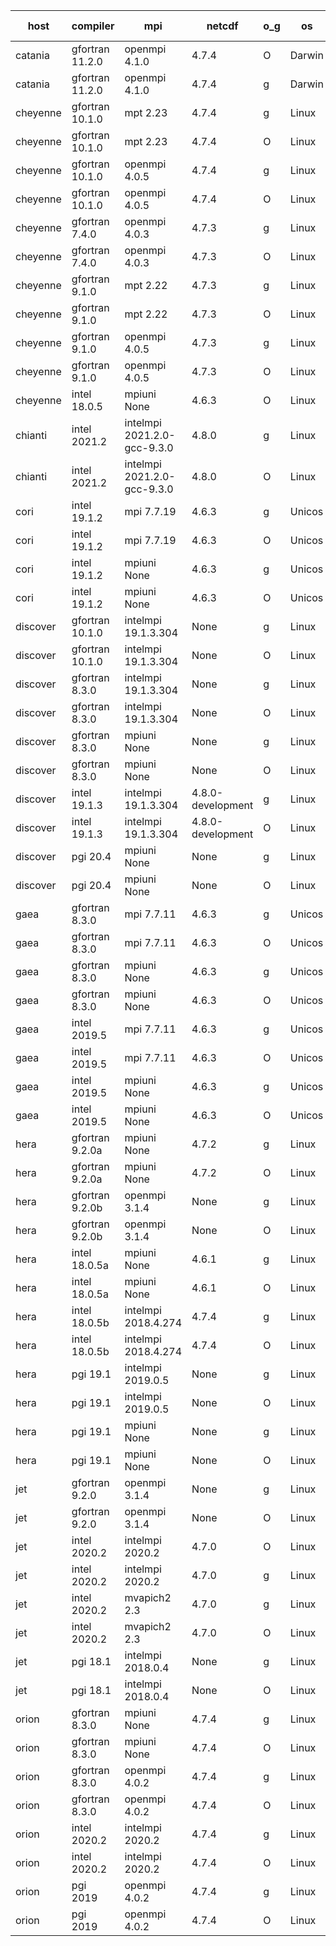 

| host     | compiler                              | mpi                      | netcdf        | o_g        | os       | build       | u_pass          | u_fail          | s_pass            | s_fail            | e_pass             | e_fail             | nuopc_pass       | nuopc_fail       | artifacts link          |
|----------|---------------------------------------|--------------------------|---------------|------------|----------|-------------|-----------------|-----------------|-------------------|-------------------|--------------------|--------------------|------------------|------------------|-------------------------|
| catania | gfortran 11.2.0 | openmpi 4.1.0  | 4.7.4  | O | Darwin | PASS | 13864 | 9 | 49 | 0 | 80 | 0 | 52 | 0 | <a href="https://github.com/esmf-org/esmf-test-artifacts/tree/e5833f2b1238d2d99c8f13771ba07aa0aa51c7d7/release_8.4.0/gfortran/11.2.0/O/openmpi/4.1.0" target="_blank">e5833f2</a> | 
| catania | gfortran 11.2.0 | openmpi 4.1.0  | 4.7.4  | g | Darwin | PASS | 13864 | 9 | 49 | 0 | 80 | 0 | 52 | 0 | <a href="https://github.com/esmf-org/esmf-test-artifacts/tree/3767f42f5bf07b0c0104b28e1a3095106e3a1468/release_8.4.0/gfortran/11.2.0/g/openmpi/4.1.0" target="_blank">3767f42</a> | 
| cheyenne | gfortran 10.1.0 | mpt 2.23  | 4.7.4  | g | Linux | PASS | None | None | None | None | None | None | None | None | <a href="https://github.com/esmf-org/esmf-test-artifacts/tree/354cfd160271d25607cba2369b096be806593b6e/release_8.4.0/gfortran/10.1.0/g/mpt/2.23" target="_blank">354cfd1</a> | 
| cheyenne | gfortran 10.1.0 | mpt 2.23  | 4.7.4  | O | Linux | PASS | 13873 | 0 | 49 | 0 | 80 | 0 | 52 | 0 | <a href="https://github.com/esmf-org/esmf-test-artifacts/tree/3fb34530f6ab457286b4c581feadfb778a0408b6/release_8.4.0/gfortran/10.1.0/O/mpt/2.23" target="_blank">3fb3453</a> | 
| cheyenne | gfortran 10.1.0 | openmpi 4.0.5  | 4.7.4  | g | Linux | PASS | 13873 | 0 | 49 | 0 | 80 | 0 | 52 | 0 | <a href="https://github.com/esmf-org/esmf-test-artifacts/tree/466d7e3f0051c65a032e9cf0e44ecf4ad4fb952a/release_8.4.0/gfortran/10.1.0/g/openmpi/4.0.5" target="_blank">466d7e3</a> | 
| cheyenne | gfortran 10.1.0 | openmpi 4.0.5  | 4.7.4  | O | Linux | PASS | 13873 | 0 | 49 | 0 | 80 | 0 | 52 | 0 | <a href="https://github.com/esmf-org/esmf-test-artifacts/tree/7a6d80790e0dd4664f308a6b56ff131b57f5ae5b/release_8.4.0/gfortran/10.1.0/O/openmpi/4.0.5" target="_blank">7a6d807</a> | 
| cheyenne | gfortran 7.4.0 | openmpi 4.0.3  | 4.7.3  | g | Linux | PASS | 13873 | 0 | 49 | 0 | 80 | 0 | 52 | 0 | <a href="https://github.com/esmf-org/esmf-test-artifacts/tree/69a6ba5836062ef258e9cfc3df941f26a0f9d517/release_8.4.0/gfortran/7.4.0/g/openmpi/4.0.3" target="_blank">69a6ba5</a> | 
| cheyenne | gfortran 7.4.0 | openmpi 4.0.3  | 4.7.3  | O | Linux | PASS | 13873 | 0 | 49 | 0 | 80 | 0 | 52 | 0 | <a href="https://github.com/esmf-org/esmf-test-artifacts/tree/cba76757af094efb59aa3701af162f20f0c9de9d/release_8.4.0/gfortran/7.4.0/O/openmpi/4.0.3" target="_blank">cba7675</a> | 
| cheyenne | gfortran 9.1.0 | mpt 2.22  | 4.7.3  | g | Linux | PASS | 13873 | 0 | 49 | 0 | 80 | 0 | 52 | 0 | <a href="https://github.com/esmf-org/esmf-test-artifacts/tree/f9d77b4c3d6c3b7cfa187593970b25a7ad09f9e2/release_8.4.0/gfortran/9.1.0/g/mpt/2.22" target="_blank">f9d77b4</a> | 
| cheyenne | gfortran 9.1.0 | mpt 2.22  | 4.7.3  | O | Linux | PASS | 13873 | 0 | 49 | 0 | 80 | 0 | 52 | 0 | <a href="https://github.com/esmf-org/esmf-test-artifacts/tree/a64acadef94b81c4dfefd29938ef9d1dc8eac8a3/release_8.4.0/gfortran/9.1.0/O/mpt/2.22" target="_blank">a64acad</a> | 
| cheyenne | gfortran 9.1.0 | openmpi 4.0.5  | 4.7.3  | g | Linux | PASS | 13873 | 0 | 49 | 0 | 80 | 0 | 52 | 0 | <a href="https://github.com/esmf-org/esmf-test-artifacts/tree/22f47521e130fa772e23366fe04fdba521255a6b/release_8.4.0/gfortran/9.1.0/g/openmpi/4.0.5" target="_blank">22f4752</a> | 
| cheyenne | gfortran 9.1.0 | openmpi 4.0.5  | 4.7.3  | O | Linux | PASS | 13873 | 0 | 49 | 0 | 80 | 0 | 52 | 0 | <a href="https://github.com/esmf-org/esmf-test-artifacts/tree/2f387bb8e7632f06f35219f3058b4845e18ab1c7/release_8.4.0/gfortran/9.1.0/O/openmpi/4.0.5" target="_blank">2f387bb</a> | 
| cheyenne | intel 18.0.5 | mpiuni None  | 4.6.3  | O | Linux | PASS | None | None | None | None | None | None | None | None | <a href="https://github.com/esmf-org/esmf-test-artifacts/tree/18f2072e5dd149981683949be3cf2e4180dcd1ee/release_8.4.0/intel/18.0.5/O/mpiuni/None" target="_blank">18f2072</a> | 
| chianti | intel 2021.2 | intelmpi 2021.2.0-gcc-9.3.0  | 4.8.0  | g | Linux | PASS | 13873 | 0 | 49 | 0 | 80 | 0 | 52 | 0 | <a href="https://github.com/esmf-org/esmf-test-artifacts/tree/22465e818ecdf22f9d58504ae5629fc90286b96b/release_8.4.0/intel/2021.2/g/intelmpi/2021.2.0-gcc-9.3.0" target="_blank">22465e8</a> | 
| chianti | intel 2021.2 | intelmpi 2021.2.0-gcc-9.3.0  | 4.8.0  | O | Linux | PASS | 13873 | 0 | 49 | 0 | 80 | 0 | 52 | 0 | <a href="https://github.com/esmf-org/esmf-test-artifacts/tree/57c1d491e19d4afac10153e0464fb0dd157c5f13/release_8.4.0/intel/2021.2/O/intelmpi/2021.2.0-gcc-9.3.0" target="_blank">57c1d49</a> | 
| cori | intel 19.1.2 | mpi 7.7.19  | 4.6.3  | g | Unicos | FAIL | None | None | None | None | None | None | None | None | <a href="https://github.com/esmf-org/esmf-test-artifacts/tree/f5e7d31ca6cbb1a68632cae87ae06b6c4bb02fb7/release_8.4.0/intel/19.1.2/g/mpi/7.7.19" target="_blank">f5e7d31</a> | 
| cori | intel 19.1.2 | mpi 7.7.19  | 4.6.3  | O | Unicos | FAIL | None | None | None | None | None | None | None | None | <a href="https://github.com/esmf-org/esmf-test-artifacts/tree/ce91ec284129a34840d3b529d280f703b732b69c/release_8.4.0/intel/19.1.2/O/mpi/7.7.19" target="_blank">ce91ec2</a> | 
| cori | intel 19.1.2 | mpiuni None  | 4.6.3  | g | Unicos | FAIL | None | None | None | None | None | None | None | None | <a href="https://github.com/esmf-org/esmf-test-artifacts/tree/af1b094820aa96eb7505c5601667a8b556a11795/release_8.4.0/intel/19.1.2/g/mpiuni/None" target="_blank">af1b094</a> | 
| cori | intel 19.1.2 | mpiuni None  | 4.6.3  | O | Unicos | FAIL | None | None | None | None | None | None | None | None | <a href="https://github.com/esmf-org/esmf-test-artifacts/tree/1032f751ed3fab97a8c9c6f89c00c4372cb4d0ea/release_8.4.0/intel/19.1.2/O/mpiuni/None" target="_blank">1032f75</a> | 
| discover | gfortran 10.1.0 | intelmpi 19.1.3.304  | None  | g | Linux | PASS | 13858 | 15 | 49 | 0 | 80 | 0 | 52 | 0 | <a href="https://github.com/esmf-org/esmf-test-artifacts/tree/284130e9ab7bc3cf3ff23bade84563efa2dc003d/release_8.4.0/gfortran/10.1.0/g/intelmpi/19.1.3.304" target="_blank">284130e</a> | 
| discover | gfortran 10.1.0 | intelmpi 19.1.3.304  | None  | O | Linux | PASS | 13858 | 15 | 49 | 0 | 80 | 0 | 52 | 0 | <a href="https://github.com/esmf-org/esmf-test-artifacts/tree/390ccf08cb28e8cebfe36b5aff6921db541458f4/release_8.4.0/gfortran/10.1.0/O/intelmpi/19.1.3.304" target="_blank">390ccf0</a> | 
| discover | gfortran 8.3.0 | intelmpi 19.1.3.304  | None  | g | Linux | PASS | 13858 | 15 | 49 | 0 | 80 | 0 | 52 | 0 | <a href="https://github.com/esmf-org/esmf-test-artifacts/tree/27f6916ff4aa7bc4a35bb543913cf42c03d80d0c/release_8.4.0/gfortran/8.3.0/g/intelmpi/19.1.3.304" target="_blank">27f6916</a> | 
| discover | gfortran 8.3.0 | intelmpi 19.1.3.304  | None  | O | Linux | PASS | 13858 | 15 | 49 | 0 | 80 | 0 | 52 | 0 | <a href="https://github.com/esmf-org/esmf-test-artifacts/tree/26ccea48abdfdcd91660674eff0117cf3040a11b/release_8.4.0/gfortran/8.3.0/O/intelmpi/19.1.3.304" target="_blank">26ccea4</a> | 
| discover | gfortran 8.3.0 | mpiuni None  | None  | g | Linux | PASS | 12317 | 0 | 8 | 0 | 43 | 0 | None | None | <a href="https://github.com/esmf-org/esmf-test-artifacts/tree/5138182e08071c78b322327158fd82395a6aeaa0/release_8.4.0/gfortran/8.3.0/g/mpiuni/None" target="_blank">5138182</a> | 
| discover | gfortran 8.3.0 | mpiuni None  | None  | O | Linux | PASS | 12317 | 0 | 8 | 0 | 43 | 0 | None | None | <a href="https://github.com/esmf-org/esmf-test-artifacts/tree/32d081444c665127920c04f78d849f212e0cd1f7/release_8.4.0/gfortran/8.3.0/O/mpiuni/None" target="_blank">32d0814</a> | 
| discover | intel 19.1.3 | intelmpi 19.1.3.304  | 4.8.0-development  | g | Linux | PASS | 13873 | 0 | 49 | 0 | 80 | 0 | 52 | 0 | <a href="https://github.com/esmf-org/esmf-test-artifacts/tree/f308b08843a3e7be886103c31da3be4cf649c650/release_8.4.0/intel/19.1.3/g/intelmpi/19.1.3.304" target="_blank">f308b08</a> | 
| discover | intel 19.1.3 | intelmpi 19.1.3.304  | 4.8.0-development  | O | Linux | PASS | 13873 | 0 | 49 | 0 | 80 | 0 | 52 | 0 | <a href="https://github.com/esmf-org/esmf-test-artifacts/tree/78c7587b36a9aa654998874cec489d1724554a72/release_8.4.0/intel/19.1.3/O/intelmpi/19.1.3.304" target="_blank">78c7587</a> | 
| discover | pgi 20.4 | mpiuni None  | None  | g | Linux | PASS | 11692 | 625 | 4 | 4 | 40 | 3 | None | None | <a href="https://github.com/esmf-org/esmf-test-artifacts/tree/9af4e41a3fea849d1a83744a2c7b9a4c95c71ce5/release_8.4.0/pgi/20.4/g/mpiuni/None" target="_blank">9af4e41</a> | 
| discover | pgi 20.4 | mpiuni None  | None  | O | Linux | PASS | 11692 | 625 | 6 | 2 | 40 | 3 | None | None | <a href="https://github.com/esmf-org/esmf-test-artifacts/tree/f7d00ab6afbdb09772087e70e3afa5fd11c68c54/release_8.4.0/pgi/20.4/O/mpiuni/None" target="_blank">f7d00ab</a> | 
| gaea | gfortran 8.3.0 | mpi 7.7.11  | 4.6.3  | g | Unicos | PASS | 13872 | 1 | 49 | 0 | 80 | 0 | 47 | 5 | <a href="https://github.com/esmf-org/esmf-test-artifacts/tree/42bad53783e1dce389b321132310dc2961c6764a/release_8.4.0/gfortran/8.3.0/g/mpi/7.7.11" target="_blank">42bad53</a> | 
| gaea | gfortran 8.3.0 | mpi 7.7.11  | 4.6.3  | O | Unicos | PASS | 13872 | 1 | 49 | 0 | 80 | 0 | 47 | 5 | <a href="https://github.com/esmf-org/esmf-test-artifacts/tree/8181dc30d01d856cc8a3fa4025747889cc3e116f/release_8.4.0/gfortran/8.3.0/O/mpi/7.7.11" target="_blank">8181dc3</a> | 
| gaea | gfortran 8.3.0 | mpiuni None  | 4.6.3  | g | Unicos | PASS | 12317 | 0 | 8 | 0 | 43 | 0 | None | None | <a href="https://github.com/esmf-org/esmf-test-artifacts/tree/4b17a5b4f622badcbccae62bae5cb41a147e80d3/release_8.4.0/gfortran/8.3.0/g/mpiuni/None" target="_blank">4b17a5b</a> | 
| gaea | gfortran 8.3.0 | mpiuni None  | 4.6.3  | O | Unicos | PASS | 12317 | 0 | 8 | 0 | 43 | 0 | None | None | <a href="https://github.com/esmf-org/esmf-test-artifacts/tree/45ea29cbf89ef812ec0ad7fc994716d3709043a8/release_8.4.0/gfortran/8.3.0/O/mpiuni/None" target="_blank">45ea29c</a> | 
| gaea | intel 2019.5 | mpi 7.7.11  | 4.6.3  | g | Unicos | PASS | 13858 | 15 | 49 | 0 | 80 | 0 | 47 | 5 | <a href="https://github.com/esmf-org/esmf-test-artifacts/tree/3d0cfff2a7ff573ae04d783bd81578aaccd0bbb9/release_8.4.0/intel/2019.5/g/mpi/7.7.11" target="_blank">3d0cfff</a> | 
| gaea | intel 2019.5 | mpi 7.7.11  | 4.6.3  | O | Unicos | PASS | 13858 | 15 | 49 | 0 | 80 | 0 | 47 | 5 | <a href="https://github.com/esmf-org/esmf-test-artifacts/tree/883570077643864e7a6105e85eddec64449aabc9/release_8.4.0/intel/2019.5/O/mpi/7.7.11" target="_blank">8835700</a> | 
| gaea | intel 2019.5 | mpiuni None  | 4.6.3  | g | Unicos | PASS | 12302 | 15 | 8 | 0 | 43 | 0 | None | None | <a href="https://github.com/esmf-org/esmf-test-artifacts/tree/fd0b7f7d0bac716fe674442def5e3a50e26dda65/release_8.4.0/intel/2019.5/g/mpiuni/None" target="_blank">fd0b7f7</a> | 
| gaea | intel 2019.5 | mpiuni None  | 4.6.3  | O | Unicos | PASS | 12302 | 15 | 8 | 0 | 43 | 0 | None | None | <a href="https://github.com/esmf-org/esmf-test-artifacts/tree/9020e4637bd17aa865105929ce1b206362c24a4b/release_8.4.0/intel/2019.5/O/mpiuni/None" target="_blank">9020e46</a> | 
| hera | gfortran 9.2.0a | mpiuni None  | 4.7.2  | g | Linux | PASS | 12317 | 0 | 8 | 0 | 43 | 0 | None | None | <a href="https://github.com/esmf-org/esmf-test-artifacts/tree/e91bf7780d3cf09c71926351b08a69c53b47a1ab/release_8.4.0/gfortran/9.2.0a/g/mpiuni/None" target="_blank">e91bf77</a> | 
| hera | gfortran 9.2.0a | mpiuni None  | 4.7.2  | O | Linux | PASS | 12317 | 0 | 8 | 0 | 43 | 0 | None | None | <a href="https://github.com/esmf-org/esmf-test-artifacts/tree/40af8aefb48081e4df5a2854cc355487abea9cfe/release_8.4.0/gfortran/9.2.0a/O/mpiuni/None" target="_blank">40af8ae</a> | 
| hera | gfortran 9.2.0b | openmpi 3.1.4  | None  | g | Linux | PASS | 13873 | 0 | 49 | 0 | 80 | 0 | 52 | 0 | <a href="https://github.com/esmf-org/esmf-test-artifacts/tree/4cee8a8a9d76d471762ed1bd7dc6b46bbbb57cfc/release_8.4.0/gfortran/9.2.0b/g/openmpi/3.1.4" target="_blank">4cee8a8</a> | 
| hera | gfortran 9.2.0b | openmpi 3.1.4  | None  | O | Linux | PASS | 13873 | 0 | 49 | 0 | 80 | 0 | 52 | 0 | <a href="https://github.com/esmf-org/esmf-test-artifacts/tree/5ac64869637f9c7af2f44283515385846df12a44/release_8.4.0/gfortran/9.2.0b/O/openmpi/3.1.4" target="_blank">5ac6486</a> | 
| hera | intel 18.0.5a | mpiuni None  | 4.6.1  | g | Linux | PASS | 12317 | 0 | 8 | 0 | 43 | 0 | None | None | <a href="https://github.com/esmf-org/esmf-test-artifacts/tree/d48c4fbf796bdffd09f195a2685e0c80a7d25def/release_8.4.0/intel/18.0.5a/g/mpiuni/None" target="_blank">d48c4fb</a> | 
| hera | intel 18.0.5a | mpiuni None  | 4.6.1  | O | Linux | PASS | 12317 | 0 | 8 | 0 | 43 | 0 | None | None | <a href="https://github.com/esmf-org/esmf-test-artifacts/tree/9cd7143ad962c28e412313c8a7f156be7202cb3d/release_8.4.0/intel/18.0.5a/O/mpiuni/None" target="_blank">9cd7143</a> | 
| hera | intel 18.0.5b | intelmpi 2018.4.274  | 4.7.4  | g | Linux | PASS | 13873 | 0 | 49 | 0 | 80 | 0 | 52 | 0 | <a href="https://github.com/esmf-org/esmf-test-artifacts/tree/2cc40d156077888dffac75023588050045b06d1d/release_8.4.0/intel/18.0.5b/g/intelmpi/2018.4.274" target="_blank">2cc40d1</a> | 
| hera | intel 18.0.5b | intelmpi 2018.4.274  | 4.7.4  | O | Linux | PASS | 13873 | 0 | 49 | 0 | 80 | 0 | 52 | 0 | <a href="https://github.com/esmf-org/esmf-test-artifacts/tree/357639e064ed025eac2e96c3dc75a54f38981f11/release_8.4.0/intel/18.0.5b/O/intelmpi/2018.4.274" target="_blank">357639e</a> | 
| hera | pgi 19.1 | intelmpi 2019.0.5  | None  | g | Linux | PASS | 12998 | 875 | None | None | None | None | None | None | <a href="https://github.com/esmf-org/esmf-test-artifacts/tree/b99d95c5f6fd7dbe3342aafd391154683cb7ee80/release_8.4.0/pgi/19.1/g/intelmpi/2019.0.5" target="_blank">b99d95c</a> | 
| hera | pgi 19.1 | intelmpi 2019.0.5  | None  | O | Linux | PASS | 13046 | 827 | None | None | None | None | None | None | <a href="https://github.com/esmf-org/esmf-test-artifacts/tree/3fd97766abdce2f44797913f1a6c8e6011677a7e/release_8.4.0/pgi/19.1/O/intelmpi/2019.0.5" target="_blank">3fd9776</a> | 
| hera | pgi 19.1 | mpiuni None  | None  | g | Linux | PASS | 11692 | 625 | 4 | 4 | 40 | 3 | None | None | <a href="https://github.com/esmf-org/esmf-test-artifacts/tree/c247deff373a0bb609875d8aaf8100f0efaabe38/release_8.4.0/pgi/19.1/g/mpiuni/None" target="_blank">c247def</a> | 
| hera | pgi 19.1 | mpiuni None  | None  | O | Linux | PASS | 11692 | 625 | 6 | 2 | 40 | 3 | None | None | <a href="https://github.com/esmf-org/esmf-test-artifacts/tree/b64757e85c9362f70592a85cf8e44de09ed1c156/release_8.4.0/pgi/19.1/O/mpiuni/None" target="_blank">b64757e</a> | 
| jet | gfortran 9.2.0 | openmpi 3.1.4  | None  | g | Linux | PASS | 13873 | 0 | 49 | 0 | 80 | 0 | 52 | 0 | <a href="https://github.com/esmf-org/esmf-test-artifacts/tree/2b7e8a362b29a4842e8603020f9ace389f8db25d/release_8.4.0/gfortran/9.2.0/g/openmpi/3.1.4" target="_blank">2b7e8a3</a> | 
| jet | gfortran 9.2.0 | openmpi 3.1.4  | None  | O | Linux | PASS | 13873 | 0 | 49 | 0 | 80 | 0 | 52 | 0 | <a href="https://github.com/esmf-org/esmf-test-artifacts/tree/70e124386fd13d442dbd2d2525a0805b3d0901c2/release_8.4.0/gfortran/9.2.0/O/openmpi/3.1.4" target="_blank">70e1243</a> | 
| jet | intel 2020.2 | intelmpi 2020.2  | 4.7.0  | O | Linux | PASS | 13873 | 0 | 49 | 0 | 80 | 0 | 52 | 0 | <a href="https://github.com/esmf-org/esmf-test-artifacts/tree/6cdba56f228fbf882a7e54b6f2a928b0c1970dc9/release_8.4.0/intel/2020.2/O/intelmpi/2020.2" target="_blank">6cdba56</a> | 
| jet | intel 2020.2 | intelmpi 2020.2  | 4.7.0  | g | Linux | PASS | 13873 | 0 | 49 | 0 | 80 | 0 | 52 | 0 | <a href="https://github.com/esmf-org/esmf-test-artifacts/tree/c0afed321467694b288ee2c933a4a99c60f8382a/release_8.4.0/intel/2020.2/g/intelmpi/2020.2" target="_blank">c0afed3</a> | 
| jet | intel 2020.2 | mvapich2 2.3  | 4.7.0  | g | Linux | FAIL | None | None | None | None | None | None | None | None | <a href="https://github.com/esmf-org/esmf-test-artifacts/tree/a80ef0d12d0dc8146fc3647fe376d3696dd64201/release_8.4.0/intel/2020.2/g/mvapich2/2.3" target="_blank">a80ef0d</a> | 
| jet | intel 2020.2 | mvapich2 2.3  | 4.7.0  | O | Linux | FAIL | None | None | None | None | None | None | None | None | <a href="https://github.com/esmf-org/esmf-test-artifacts/tree/e5da0c6ed40012d3a0107d1bfc7bd4bf010b121f/release_8.4.0/intel/2020.2/O/mvapich2/2.3" target="_blank">e5da0c6</a> | 
| jet | pgi 18.1 | intelmpi 2018.0.4  | None  | g | Linux | FAIL | None | None | None | None | None | None | None | None | <a href="https://github.com/esmf-org/esmf-test-artifacts/tree/3cdc6825c4d2aee7b6850954740a1bde509ba7d7/release_8.4.0/pgi/18.1/g/intelmpi/2018.0.4" target="_blank">3cdc682</a> | 
| jet | pgi 18.1 | intelmpi 2018.0.4  | None  | O | Linux | FAIL | None | None | None | None | None | None | None | None | <a href="https://github.com/esmf-org/esmf-test-artifacts/tree/f6c888ddecc95e17c274e435a30dc657dd4016d2/release_8.4.0/pgi/18.1/O/intelmpi/2018.0.4" target="_blank">f6c888d</a> | 
| orion | gfortran 8.3.0 | mpiuni None  | 4.7.4  | g | Linux | PASS | 12317 | 0 | 8 | 0 | 43 | 0 | None | None | <a href="https://github.com/esmf-org/esmf-test-artifacts/tree/3dee7fd07e7375f06934db76710e245ac57862a5/release_8.4.0/gfortran/8.3.0/g/mpiuni/None" target="_blank">3dee7fd</a> | 
| orion | gfortran 8.3.0 | mpiuni None  | 4.7.4  | O | Linux | PASS | 12317 | 0 | 8 | 0 | 43 | 0 | None | None | <a href="https://github.com/esmf-org/esmf-test-artifacts/tree/3abcb60f3bf6e5fbaaa289c0ba87fcee7ca821e5/release_8.4.0/gfortran/8.3.0/O/mpiuni/None" target="_blank">3abcb60</a> | 
| orion | gfortran 8.3.0 | openmpi 4.0.2  | 4.7.4  | g | Linux | PASS | 13873 | 0 | 49 | 0 | 80 | 0 | 52 | 0 | <a href="https://github.com/esmf-org/esmf-test-artifacts/tree/3c1cb245f6aff505b433d178aaba307541f02b81/release_8.4.0/gfortran/8.3.0/g/openmpi/4.0.2" target="_blank">3c1cb24</a> | 
| orion | gfortran 8.3.0 | openmpi 4.0.2  | 4.7.4  | O | Linux | PASS | 13873 | 0 | 49 | 0 | 80 | 0 | 52 | 0 | <a href="https://github.com/esmf-org/esmf-test-artifacts/tree/6a913b4e48528e8ad68c37e0ce697738bbd838fe/release_8.4.0/gfortran/8.3.0/O/openmpi/4.0.2" target="_blank">6a913b4</a> | 
| orion | intel 2020.2 | intelmpi 2020.2  | 4.7.4  | g | Linux | PASS | 13873 | 0 | 49 | 0 | 80 | 0 | 52 | 0 | <a href="https://github.com/esmf-org/esmf-test-artifacts/tree/70bfaceddd6927e465394421de2702a1b4d931bd/release_8.4.0/intel/2020.2/g/intelmpi/2020.2" target="_blank">70bface</a> | 
| orion | intel 2020.2 | intelmpi 2020.2  | 4.7.4  | O | Linux | PASS | 13873 | 0 | 49 | 0 | 80 | 0 | 52 | 0 | <a href="https://github.com/esmf-org/esmf-test-artifacts/tree/958e457fcbcee3bafa039bb8de592d7d4f83af16/release_8.4.0/intel/2020.2/O/intelmpi/2020.2" target="_blank">958e457</a> | 
| orion | pgi 2019 | openmpi 4.0.2  | 4.7.4  | g | Linux | PASS | 12980 | 893 | 35 | 14 | 66 | 14 | 10 | 42 | <a href="https://github.com/esmf-org/esmf-test-artifacts/tree/9735e00f714306b2b2a4b90075ab548a128be968/release_8.4.0/pgi/2019/g/openmpi/4.0.2" target="_blank">9735e00</a> | 
| orion | pgi 2019 | openmpi 4.0.2  | 4.7.4  | O | Linux | PASS | 13028 | 845 | 37 | 12 | 68 | 12 | 10 | 42 | <a href="https://github.com/esmf-org/esmf-test-artifacts/tree/5513d8814acba6324b0ad6f63260796cce8374db/release_8.4.0/pgi/2019/O/openmpi/4.0.2" target="_blank">5513d88</a> | 
